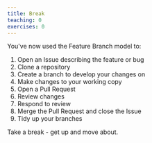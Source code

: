 ```yaml
---
title: Break
teaching: 0
exercises: 0
---
```


You've now used the Feature Branch model to:

1. Open an Issue describing the feature or bug
2. Clone a repository
3. Create a branch to develop your changes on
4. Make changes to your working copy
5. Open a Pull Request
6. Review changes
7. Respond to review
8. Merge the Pull Request and close the Issue
9. Tidy up your branches

Take a break - get up and move about.
